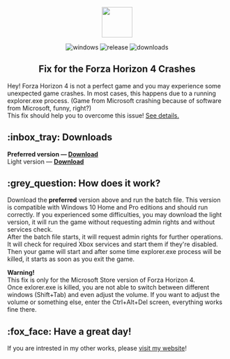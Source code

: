 <p align="center"><img src="https://static.wikia.nocookie.net/logopedia/images/f/f8/Forza_Horizon_4_logo.svg/revision/latest/scale-to-width-down/512?cb=20191202151349" height="70"/></p>
<p align="center">
  <img alt="windows" src="https://img.shields.io/badge/Windows-blue.svg?style=flat-square&logo=windows&logoColor=white" />
  <img alt="release" src="https://img.shields.io/github/v/release/PAXANDDOS/ForzaHorizon4Fix?style=flat-square" />
  <img alt="downloads" src="https://img.shields.io/github/downloads/PAXANDDOS/ForzaHorizon4Fix/total?style=flat-square" />
</p>
<h2 align="center">Fix for the Forza Horizon 4 Crashes</h2>

<p>Hey! Forza Horizon 4 is not a perfect game and you may experience some unexpected game crashes. In most cases, this happens due to a running explorer.exe process. (Game from Microsoft crashing because of software from Microsoft, funny, right?)<br>This fix should help you to overcome this issue! <a href="#grey_question-how-does-it-work">See details.</a>
</p>

<h2>:inbox_tray: Downloads</h2>
<b>Preferred version — <a href="https://github.com/PAXANDDOS/ForzaHorizon4Fix/releases/download/v2.0/ForzaHorizon4.bat">Download</b></a><br>
Light version — <a href="https://github.com/PAXANDDOS/ForzaHorizon4Fix/releases/download/v2.0/ForzaHorizon4_light.bat"><b>Download</b></a>

<h2>:grey_question: How does it work?</h2>
<p>
Download the <b>preferred</b> version above and run the batch file. This version is compatible with Windows 10 Home and Pro editions and should run correctly. If you experienced some difficulties, you may download the light version, it will run the game without requesting admin rights and without services check.<br>
After the batch file starts, it will request admin rights for further operations. It will check for required Xbox services and start them if they're disabled. Then your game will start and after some time explorer.exe process will be killed, it starts as soon as you exit the game.
</p>
<p>
<b>Warning!</b><br>
This fix is only for the Microsoft Store version of Forza Horizon 4.<br>
Once exlorer.exe is killed, you are not able to switch between different windows (Shift+Tab) and even adjust the volume. If you want to adjust the volume or something else, enter the Ctrl+Alt+Del screen, everything works fine there.
</p>

<h2>:fox_face: Have a great day!</h2>
If you are intrested in my other works, please <a href="https://paxanddos.github.io">visit my website</a>!
